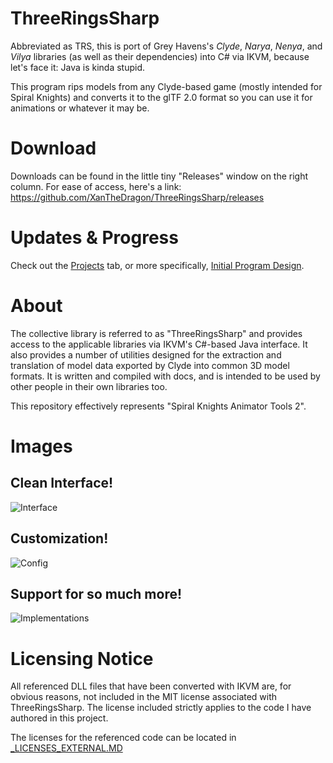 # ThreeRingsSharp
Abbreviated as TRS, this is port of Grey Havens's *Clyde*, *Narya*, *Nenya*, and *Vilya* libraries (as well as their dependencies) into C# via IKVM, because let's face it: Java is kinda stupid.

This program rips models from any Clyde-based game (mostly intended for Spiral Knights) and converts it to the glTF 2.0 format so you can use it for animations or whatever it may be.

# Download
Downloads can be found in the little tiny "Releases" window on the right column. For ease of access, here's a link: https://github.com/XanTheDragon/ThreeRingsSharp/releases

# Updates & Progress
Check out the [Projects](https://github.com/XanTheDragon/ThreeRingsSharp/projects) tab, or more specifically, [Initial Program Design](https://github.com/XanTheDragon/ThreeRingsSharp/projects/1).

# About
The collective library is referred to as "ThreeRingsSharp" and provides access to the applicable libraries via IKVM's C#-based Java interface. It also provides a number of utilities designed for the extraction and translation of model data exported by Clyde into common 3D model formats. It is written and compiled with docs, and is intended to be used by other people in their own libraries too.

This repository effectively represents "Spiral Knights Animator Tools 2".

# Images

## Clean Interface!

![Interface](https://i.imgur.com/M75YpwE.png)

## Customization!

![Config](https://i.imgur.com/5uRgxBE.png)

## Support for so much more!

![Implementations](https://i.imgur.com/rdhWgIL.png)

# Licensing Notice
All referenced DLL files that have been converted with IKVM are, for obvious reasons, not included in the MIT license associated with ThreeRingsSharp. The license included strictly applies to the code I have authored in this project.

The licenses for the referenced code can be located in [_LICENSES_EXTERNAL.MD](https://github.com/XanTheDragon/ThreeRingsSharp/blob/master/_LICENSES_EXTERNAL.MD)
